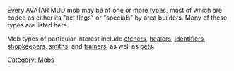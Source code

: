 Every AVATAR MUD mob may be of one or more types, most of which are
coded as either its "act flags" or "specials" by area builders. Many of
these types are listed here.

Mob types of particular interest include
[etchers](:Category:_Etchers.md "wikilink"),
[healers](:Category:_Healers.md "wikilink"),
[identifiers](:Category:_Identifiers.md "wikilink"),
[shopkeepers](:Category:_Shopkeepers.md "wikilink"),
[smiths](:Category:_Smiths.md "wikilink"), and
[trainers](:Category:_Trainers.md "wikilink"), as well as
[pets](:Category:_Pets.md "wikilink").

[Category: Mobs](Category:_Mobs "wikilink")
